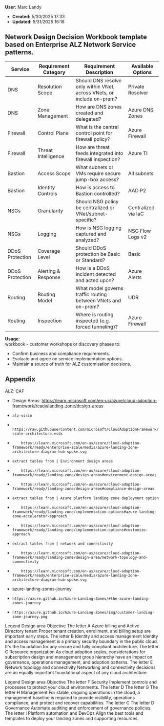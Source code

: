 **User:** Marc Landy 
- **Created:** 5/30/2025 17:33  
- **Updated:** 5/31/2025 16:16  

## **Network Design Decision Workbook** template based on Enterprise ALZ Network Service patterns. 

| Service | Requirement Category | Requirement Description | Available Options |
| --- | --- | --- | --- |
| DNS | Resolution Scope | Should DNS resolve only within VNet, across VNets, or include on-prem? | Private Resolver | Azure DNS | Custom Forwarder | Conditional Forwarding |
| DNS | Zone Management | How are DNS zones created and delegated? | Azure DNS Zones | Manual Zone Delegation | IaC Managed |
| Firewall | Control Plane | What is the central control point for firewall policy? | Azure Firewall | 3rd Party NVA | Hybrid |
| Firewall | Threat Intelligence | How are threat feeds integrated into firewall inspection? | Azure TI | External Feed | None |
| Bastion | Access Scope | What subnets or VMs require secure jump-box access? | All subnets | Selected subnets | Dev/Test only |
| Bastion | Identity Controls | How is access to Bastion controlled? | AAD P2 | PIM | RBAC + Just-in-Time |
| NSGs | Granularity | Should NSG policy be centralized or VNet/subnet-specific? | Centralized via IaC | Delegated to App Teams | Hybrid |
| NSGs | Logging | How is NSG logging captured and analyzed? | NSG Flow Logs v2 | Azure Monitor | 3rd Party SIEM |
| DDoS Protection | Coverage Level | Should DDoS protection be Basic or Standard? | Basic | Standard |
| DDoS Protection | Alerting & Response | How is a DDoS incident detected and acted upon? | Azure Alerts | Manual Review | SOC Integration |
| Routing | Routing Model | What model governs traffic routing between VNets and on-prem? | UDR | BGP via ER/ExpressRoute | Hub/Spoke Propagation |
| Routing | Inspection | Where is routing inspected (e.g. forced tunneling)? | Azure Firewall | NVA | None |

**Usage:**  
workbook - customer workshops or discovery phases to:
*   Confirm business and compliance requirements.  
*   Evaluate and agree on service implementation options.
*   Maintain a source of truth for ALZ customisation decisions.
    
## Appendix

ALZ: CAF 
- Design Areas: https://learn.microsoft.com/en-us/azure/cloud-adoption-framework/ready/landing-zone/design-areas
-     alz-visio
-         https://raw.githubusercontent.com/microsoft/CloudAdoptionFramework/master/ready/enterprise-scale-architecture.vsdx
-         https://learn.microsoft.com/en-us/azure/cloud-adoption-framework/ready/enterprise-scale/media/azure-landing-zone-architecture-diagram-hub-spoke.svg
-     extract tables from | Environment design areas
-         https://learn.microsoft.com/en-us/azure/cloud-adoption-framework/ready/landing-zone/design-areas#environment-design-areas
-         https://learn.microsoft.com/en-us/azure/cloud-adoption-framework/ready/landing-zone/design-areas#compliance-design-areas
-     extract tables from | Azure platform landing zone deployment option
-         https://learn.microsoft.com/en-us/azure/cloud-adoption-framework/ready/landing-zone/implementation-options#azure-landing-zone-accelerator-approach
-         https://learn.microsoft.com/en-us/azure/cloud-adoption-framework/ready/landing-zone/implementation-options#customize-approach
-     extract tables from | network and connectivity
-         https://learn.microsoft.com/en-us/azure/cloud-adoption-framework/ready/landing-zone/design-area/network-topology-and-connectivity
-         https://learn.microsoft.com/en-us/azure/cloud-adoption-framework/ready/enterprise-scale/media/azure-landing-zone-architecture-diagram-hub-spoke.svg
- azure-landing-zones-journey
-     https://azure.github.io/Azure-Landing-Zones/#the-azure-landing-zones-journey
-     https://azure.github.io/Azure-Landing-Zones/img/customer-landing-zone-journey.png

Legend	Design area	Objective
The letter A	Azure billing and Active Directory tenant	Proper tenant creation, enrollment, and billing setup are important early steps.
The letter B	Identity and access management	Identity and access management is a primary security boundary in the public cloud. It's the foundation for any secure and fully compliant architecture.
The letter C	Resource organization	As cloud adoption scales, considerations for subscription design and management group hierarchy have an impact on governance, operations management, and adoption patterns.
The letter E	Network topology and connectivity	Networking and connectivity decisions are an equally important foundational aspect of any cloud architecture.

Legend	Design area	Objective
The letter F	Security	Implement controls and processes to protect your cloud environments.
The letter D The letter G The letter H	Management	For stable, ongoing operations in the cloud, a management baseline is required to provide visibility, operations compliance, and protect and recover capabilities.
The letter C The letter D	Governance	Automate auditing and enforcement of governance policies.
The letter I	Platform automation and DevOps	Align the best tools and templates to deploy your landing zones and supporting resources.
